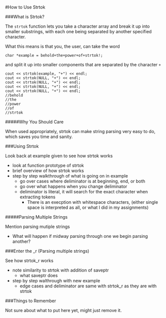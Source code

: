 #How to Use Strtok

###What is Strtok?

  The `strtok` function lets you take a character array and break it up into
  smaller substrings, with each one being separated by another specified character.

  What this means is that you, the user, can take the word
  ```
  char *example = behold+the+power+of+strtok!;
  ```
  and split it up into smaller components that are separated by the character `+`
  ```
  cout << strtok(example, "+") << endl;
  cout << strtok(NULL, "+") << endl;
  cout << strtok(NULL, "+") << endl;
  cout << strtok(NULL, "+") << endl;
  cout << strtok(NULL, "+") << endl;
  //behold
  //the
  //power
  //of
  //strtok
  ```

#####Why You Should Care

  When used appropriately, strtok can make string parsing very easy to do, which
  saves you time and sanity.

###Using Strtok

  Look back at example given to see how strtok works
  * look at function prototype of strtok
  * brief overview of how strtok works
  * step by step walkthrough of what is going on in example
    * go over cases where deliminator is at beginning, end, or both
    * go over what happens when you change deliminator
    * deliminator is literal, it will search for the exact character when extracting tokens
      * There is an execption with whitespace characters, (either single space is interpreted as
	   all, or what I did in my assignments)

#####Parsing Multiple Strings

  Mention parsing mutiple strings
  * What will happen if midway parsing through one we begin parsing another?

###Enter the _r (Parsing multiple strings)

  See how strtok_r works
  * note similarity to strtok with addition of saveptr
    * what saveptr does
  * step by step walthrough with new example
    * edge cases and deliminator are same with strtok_r as they are with strtok

###Things to Remember

  Not sure about what to put here yet, might just remove it.

